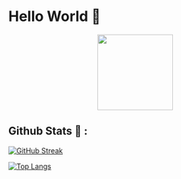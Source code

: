 # Hello World 👋
<div id="header" align="center">
  <img src=https://media.giphy.com/media/gjrYDwbjnK8x36xZIO/giphy.gif width="150"/>
</div>
<div id="badges" align="center">
</div>
<div id="views" align="center">
  <img src="https://komarev.com/ghpvc/?username=hypnogagia&style=flat-square&color=green" alt=""/>
</div>

## Github Stats 🐢 :

[![GitHub Streak](http://github-readme-streak-stats.herokuapp.com?user=hypnogagia&theme=dark&background=000000)](https://git.io/streak-stats)

[![Top Langs](https://github-readme-stats.vercel.app/api/top-langs/?username=hypnogagia&layout=compact&theme=vision-friendly-dark)](https://github.com/anuraghazra/github-readme-stats)
